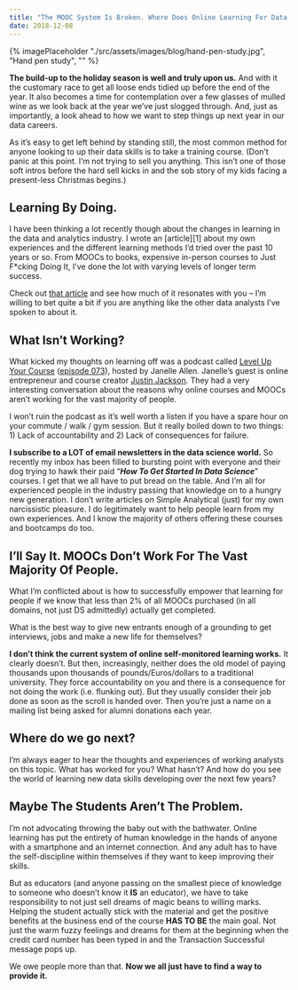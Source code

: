 ```yaml
---
title: "The MOOC System Is Broken. Where Does Online Learning For Data Science Skills Go Next?"
date: 2018-12-08
---
```

{% imagePlaceholder "./src/assets/images/blog/hand-pen-study.jpg", "Hand pen study", "" %}

**The build-up to the holiday season is well and truly upon us.** And with it the customary race to get all loose ends tidied up before the end of the year. It also becomes a time for contemplation over a few glasses of mulled wine as we look back at the year we’ve just slogged through. And, just as importantly, a look ahead to how we want to step things up next year in our data careers.

As it’s easy to get left behind by standing still, the most common method for anyone looking to up their data skills is to take a training course. (Don’t panic at this point. I’m not trying to sell you anything. This isn’t one of those soft intros before the hard sell kicks in and the sob story of my kids facing a present-less Christmas begins.)

## Learning By Doing.

I have been thinking a lot recently though about the changes in learning in the data and analytics industry. I wrote an [article][1] about my own experiences and the different learning methods I’d tried over the past 10 years or so. From MOOCs to books, expensive in-person courses to Just F*cking Doing It, I’ve done the lot with varying levels of longer term success.

Check out [that article](/articles/what-is-the-best-way-to-learn-a-new-data-analytics-skill) and see how much of it resonates with you &#8211; I’m willing to bet quite a bit if you are anything like the other data analysts I’ve spoken to about it.

## What Isn&#8217;t Working?

What kicked my thoughts on learning off was a podcast called [Level Up Your Course](https://www.zencourses.co/show/) ([episode 073](http://zencourses.co/073)), hosted by Janelle Allen. Janelle’s guest is online entrepreneur and course creator [Justin Jackson](https://justinjackson.ca/). They had a very interesting conversation about the reasons why online courses and MOOCs aren’t working for the vast majority of people.

I won’t ruin the podcast as it’s well worth a listen if you have a spare hour on your commute / walk / gym session. But it really boiled down to two things: 1) Lack of accountability and 2) Lack of consequences for failure.

**I subscribe to a LOT of email newsletters in the data science world.** So recently my inbox has been filled to bursting point with everyone and their dog trying to hawk their paid &#8220;_**How To Get Started In Data Science**_&#8221; courses. I get that we all have to put bread on the table. And I’m all for experienced people in the industry passing that knowledge on to a hungry new generation. I don’t write articles on Simple Analytical (just) for my own narcissistic pleasure. I do legitimately want to help people learn from my own experiences. And I know the majority of others offering these courses and bootcamps do too.

## I&#8217;ll Say It. MOOCs Don&#8217;t Work For The Vast Majority Of People.

What I’m conflicted about is how to successfully empower that learning for people if we know that less than 2% of all MOOCs purchased (in all domains, not just DS admittedly) actually get completed.

What is the best way to give new entrants enough of a grounding to get interviews, jobs and make a new life for themselves?

**I don’t think the current system of online self-monitored learning works.** It clearly doesn’t. But then, increasingly, neither does the old model of paying thousands upon thousands of pounds/Euros/dollars to a traditional university. They force accountability on you and there is a consequence for not doing the work (i.e. flunking out). But they usually consider their job done as soon as the scroll is handed over. Then you’re just a name on a mailing list being asked for alumni donations each year.

## Where do we go next?

I’m always eager to hear the thoughts and experiences of working analysts on this topic. What has worked for you? What hasn’t? And how do you see the world of learning new data skills developing over the next few years?

## Maybe The Students Aren&#8217;t The Problem.

I&#8217;m not advocating throwing the baby out with the bathwater. Online learning has put the entirety of human knowledge in the hands of anyone with a smartphone and an internet connection. And any adult has to have the self-discipline within themselves if they want to keep improving their skills.

But as educators (and anyone passing on the smallest piece of knowledge to someone who doesn&#8217;t know it **IS** an educator), we have to take responsibility to not just sell dreams of magic beans to willing marks. Helping the student actually stick with the material and get the positive benefits at the business end of the course **HAS TO BE** the main goal. Not just the warm fuzzy feelings and dreams for them at the beginning when the credit card number has been typed in and the Transaction Successful message pops up.

We owe people more than that. **Now we all just have to find a way to provide it.**